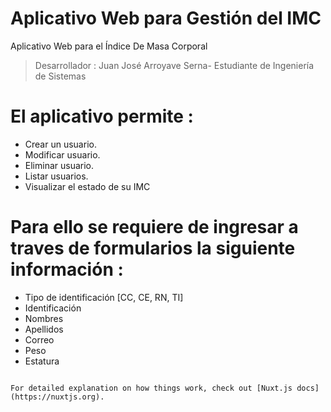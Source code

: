 # Aplicativo Web para Gestión del IMC


Aplicativo Web para el Índice De Masa Corporal

>Desarrollador : Juan José Arroyave Serna- Estudiante de Ingeniería de Sistemas

# El aplicativo permite : 
- Crear un usuario.
- Modificar usuario.
- Eliminar usuario.
- Listar usuarios.
- Visualizar el estado de su IMC 

# Para ello se requiere de ingresar a traves de formularios la siguiente información :
- Tipo de identificación [CC, CE, RN, TI]
- Identificación
- Nombres
- Apellidos
- Correo
- Peso
- Estatura


```

For detailed explanation on how things work, check out [Nuxt.js docs](https://nuxtjs.org).
